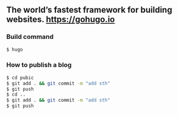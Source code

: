 
## The world’s fastest framework for building websites. https://gohugo.io

### Build command
```bash
$ hugo
```

### How to publish a blog
```bash
$ cd pubic
$ git add . && git commit -m "add sth"
$ git push
$ cd ..
$ git add . && git commit -m "add sth"
$ git push
```



